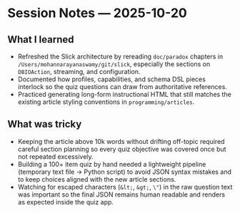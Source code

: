 # Session Notes — 2025-10-20

## What I learned
- Refreshed the Slick architecture by rereading `doc/paradox` chapters in `/Users/mohannarayanaswamy/git/slick`, especially the sections on `DBIOAction`, streaming, and configuration.
- Documented how profiles, capabilities, and schema DSL pieces interlock so the quiz questions can draw from authoritative references.
- Practiced generating long-form instructional HTML that still matches the existing article styling conventions in `programming/articles`.

## What was tricky
- Keeping the article above 10k words without drifting off-topic required careful section planning so every quiz objective was covered once but not repeated excessively.
- Building a 100+ item quiz by hand needed a lightweight pipeline (temporary text file -> Python script) to avoid JSON syntax mistakes and to keep choices aligned with the new article sections.
- Watching for escaped characters (`&lt;`, `&gt;`, `\"`) in the raw question text was important so the final JSON remains human readable and renders as expected inside the quiz app.
